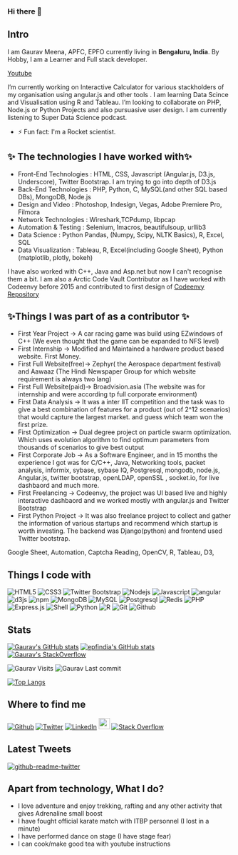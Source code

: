 ### Hi there 👋

<h2>Intro</h2>
<p>I am Gaurav Meena, APFC, EPFO currently living in <b>Bengaluru, India</b>. By Hobby, I am a Learner and Full stack developer. </p>

[Youtube](https://www.youtube.com/playlist?list=PLYc0L7KnQ0W2iRLYBktNK_94BBRZcTaDF)

 I’m currently working on Interactive Calculator for various stackholders of my organisation using angular.js and other tools . I am learning Data Scince and Visualisation using R and Tableau. I’m looking to collaborate on PHP, Node.js or Python Projects and also pursuasive user design. I am currently listening to Super Data Science podcast.
 - ⚡️ Fun fact: I'm a Rocket scientist.

 <h2>✨ The technologies I have worked with✨</h2>
 
 - Front-End Technologies : HTML, CSS, Javascript (Angular.js, D3.js, Underscore), Twitter Bootstrap. I am trying to go into depth of D3.js 
 - Back-End Technologies  : PHP, Python, C, MySQL(and other SQL based DBs), MongoDB, Node.js
 - Design and Video       : Photoshop, Indesign, Vegas, Adobe Premiere Pro, Filmora
 - Network Technologies   : Wireshark,TCPdump, libpcap
 - Automation & Testing   : Selenium, Imacros, beautifulsoup, urllib3
 - Data Science           : Python Pandas, (Numpy, Scipy, NLTK Basics), R, Excel, SQL
 - Data Visualization     : Tableau, R, Excel(including Google Sheet), Python (matplotlib, plotly, bokeh)

I have also worked with C++, Java and Asp.net but now I can't recognise them a bit. I am also a Arctic Code Vault Contributor as I have worked with Codeenvy before 2015 and contributed to first design of [Codeenvy Repository](https://github.com/codenvy/codenvy)

<h2>✨Things I was part of as a contributor ✨</h2>

 - First Year Project      -> A car racing game was build using EZwindows of C++ (We even thought that the game can be expanded to NFS level)
 - First Internship        -> Modified and Maintained a hardware product based website. First Money.
 - First Full Website(free)-> Zephyr( the Aerospace department festival) and Aawaaz (The Hindi Newspaper Group for which website requirement is always two lang)
 - First Full Website(paid)-> Broadvision.asia (The website was for internship and were according tp full corporate environment)
 - First Data Analysis     -> It was a inter IIT competition and the task was to give a best combination of features for a product (out of 2^12 scenarios) that would capture the largest market. and guess which team won the first prize.
 - First Optimization      -> Dual degree project on particle swarm optimization. Which uses evolution algorithm to find optimum parameters from thousands of scenarios to give best output
 - First Corporate Job     -> As a Software Engineer, and in 15 months the experience I got was for C/C++, Java, Networking tools, packet analysis, informix, sybase, sybase IQ, Postgresql, mongodb, node.js, Angular.js, twitter bootstrap, openLDAP, openSSL , socket.io, for live dashbaord and much more.
 - First Freelancing       -> Codeenvy, the project was UI based live and highly interactive dashbaord and we worked mostly with angular.js and Twitter Bootstrap
 - First Python Project    -> It was also freelance project to collect and gather the information of various startups and recommend which startup is worth investing. The backend was Django(python) and frontend used Twitter bootstrap.

Google Sheet, Automation, Captcha Reading, OpenCV, R, Tableau, D3, 
     

<h2>Things I code with</h2>
<p>
  <img alt="HTML5" src="https://img.shields.io/badge/-HTML5-E34F26?style=flat-square&logo=html5&logoColor=white" />
  <img alt="CSS3" src="https://img.shields.io/badge/-CSS3-1572B6?style=flat-square&logo=css3" />
  <img alt="Twitter Bootstrap" src="https://img.shields.io/badge/-Bootstrap-563D7C?style=flat-square&logo=bootstrap" />
  <img alt="Nodejs" src="https://img.shields.io/badge/-Nodejs-43853d?style=flat-square&logo=Node.js&logoColor=white" />
  <img alt="Javascript" src="https://img.shields.io/badge/-JavaScript-black?style=flat-square&logo=javascript" />
  <img alt="angular" src="https://img.shields.io/badge/-Angular-DD0031?style=flat-square&logo=angular&logoColor=white" />
  <img alt="d3js" src="https://img.shields.io/badge/-D3.js-F9A03C?style=flat-square&logo=d3.js&logoColor=white" />
  <img alt="npm" src="https://img.shields.io/badge/-NPM-CB3837?style=flat-square&logo=npm&logoColor=white" />
  
  <img alt="MongoDB" src="https://img.shields.io/badge/-MongoDB-13aa52?style=flat-square&logo=mongodb&logoColor=white" />
  <img alt="MySQL" src="https://img.shields.io/badge/-MySQL-black?style=flat-square&logo=mysql" />
  <img alt="Postgresql" src="https://img.shields.io/badge/-PostgreSQL-336791?style=flat-square&logo=postgresql" />
  <img alt="Redis" src="https://img.shields.io/badge/-Redis-black?style=flat-square&logo=Redis" />
  
  <img alt="PHP" src="https://img.shields.io/badge/-php-394989?style=plastic&logo=php" />
  <img alt="Express.js" src="https://img.shields.io/badge/-Express.JS-c7b198?style=plastic&logo=Express.JS" />
  <img alt="Shell" src="https://img.shields.io/badge/-Shell-blasck?style=plastic&logo=Shell" />
  

  <img alt="Python" src="https://img.shields.io/badge/-Python-black?style=flat-square&logo=Python" />
  <img alt="R" src="https://img.shields.io/badge/-R-276DC3?style=flat-square&logo=R&logoColor=white" />
  
  
  <img alt="Git" src="https://img.shields.io/badge/-Git-black?style=flat-square&logo=git" />
  <img alt="Github" src="https://img.shields.io/badge/-GitHub-181717?style=flat-square&logo=github" />
</p>


<h2>Stats</h2>

[![Gaurav's GitHub stats](https://github-readme-stats.vercel.app/api?username=gauravmeena0708)](https://github.com/gauravmeena0708/)
[![epfindia's GitHub stats](https://github-readme-stats.vercel.app/api?username=epfindia)](https://github.com/epfindia/)
[![Gaurav's StackOverflow](https://github-readme-stackoverflow.vercel.app/?userID=1070548)](https://stackoverflow.com/users/1070548/gaurav)

<img alt="Gaurav Visits" src="https://badges.pufler.dev/visits/gauravmeena0708/gauravmeena0708?logo=GitHub&label=visits&color=success&logoColor=white&style=flat-square"/>
<img alt="Gaurav Last commit" src="https://img.shields.io/github/last-commit/gauravmeena0708/gauravmeena0708?label=profile%20updated&style=flat-square">

[![Top Langs](https://github-readme-stats.vercel.app/api/top-langs/?username=gauravmeena0708&layout=compact)](https://github.com/gauravmeena0708)

<h2>Where to find me</h2>
<p>	
	<a href="https://github.com/gauravmeena0708" target="_blank"><img alt="Github" src="https://img.shields.io/badge/GitHub-%2312100E.svg?&style=for-the-badge&logo=Github&logoColor=white" /></a> 
	<a href="https://twitter.com/gauravmeena0708" target="_blank"><img alt="Twitter" src="https://img.shields.io/badge/twitter-%231DA1F2.svg?&style=for-the-badge&logo=twitter&logoColor=white" /></a> 
	<a href="https://www.linkedin.com/in/gauravmeena0708" target="_blank"><img alt="LinkedIn" src="https://img.shields.io/badge/linkedin-%230077B5.svg?&style=for-the-badge&logo=linkedin&logoColor=white" /></a>
	<a href="https://www.instagram.com/gauravmeena0708/"><img src="https://img.shields.io/badge/instagram-%23E4405F.svg?&style=for-the-badge&logo=instagram&logoColor=white" height=25></a>
	<a href="https://stackoverflow.com/users/1070548/gaurav"><img alt="Stack Overflow" src="https://img.shields.io/badge/-Stack%20Overflow-FE7A16?style=flat-square&logo=Stack-Overflow&logoColor=white"></a>
</p>

<h2>Latest Tweets</h2>
<p><a href="https://twitter.com/gauravmeena0708"><img src="https://github-readme-twitter.gazf.vercel.app/api?id=gauravmeena0708&amp;layout=wide" alt="github-readme-twitter"></a></p>

<h2>Apart from technology, What I do?</h2>
<p>
	<ul>
		<li>I love adventure and enjoy trekking, rafting and any other activity that gives Adrenaline small boost</li>
		<li>I have fought official karate match with ITBP personnel (I lost in a minute)</li>
		<li>I have performed dance on stage (I have stage fear)</li>
		<li>I can cook/make good tea with youtube instructions</li>
	</ul>
</p>

<!--
**gauravmeena0708/gauravmeena0708** is a ✨ _special_ ✨ repository because its `README.md` (this file) appears on your GitHub profile.

Here are some ideas to get you started:

- 🔭 I’m currently working on ...
- 🌱 I’m currently learning ...
- 👯 I’m looking to collaborate on ...
- 🤔 I’m looking for help with ...
- 💬 Ask me about ...
- 📫 How to reach me: ...
- 😄 Pronouns: ...
- ⚡ Fun fact: ...
-->
